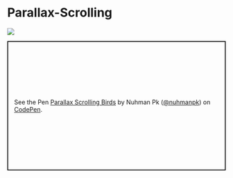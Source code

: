 # Parallax-Scrolling

<img src='/images/ezgif-1-8f12fb6038.gif'>

<p class="codepen" data-height="300" data-theme-id="dark" data-default-tab="html,result" data-slug-hash="abGjBJV" data-user="nuhmanpk" style="height: 300px; box-sizing: border-box; display: flex; align-items: center; justify-content: center; border: 2px solid; margin: 1em 0; padding: 1em;">
  <span>See the Pen <a href="https://codepen.io/nuhmanpk/pen/abGjBJV">
  Parallax Scrolling Birds</a> by Nuhman Pk (<a href="https://codepen.io/nuhmanpk">@nuhmanpk</a>)
  on <a href="https://codepen.io">CodePen</a>.</span>
</p>
